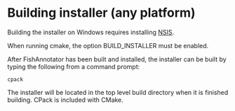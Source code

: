 Building installer (any platform)
=================================

Building the installer on Windows requires installing [NSIS][nsissite].

When running cmake, the option BUILD_INSTALLER must be enabled.

After FishAnnotator has been built and installed, the installer can be built
by typing the following from a command prompt:

~~~~~~~~~~~~~~~~~~~~~~~~~~~~~~~~~~~~~~~~~~~~~~~~~~~~~~~~~~~~~~~~~~~~~{.sh}
cpack
~~~~~~~~~~~~~~~~~~~~~~~~~~~~~~~~~~~~~~~~~~~~~~~~~~~~~~~~~~~~~~~~~~~~~

The installer will be located in the top level build directory when it is
finished building.  CPack is included with CMake.

[nsissite]: http://nsis.sourceforge.net/Main_Page

